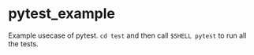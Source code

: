 # pytest_example

Example usecase of pytest.
`cd test` and then call `$SHELL pytest` to run all the tests.
